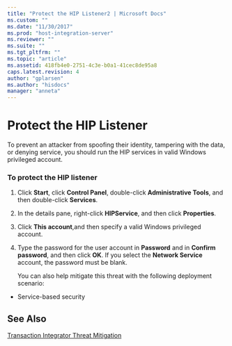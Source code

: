```yaml
---
title: "Protect the HIP Listener2 | Microsoft Docs"
ms.custom: ""
ms.date: "11/30/2017"
ms.prod: "host-integration-server"
ms.reviewer: ""
ms.suite: ""
ms.tgt_pltfrm: ""
ms.topic: "article"
ms.assetid: 418fb4e0-2751-4c3e-b0a1-41cec8de95a8
caps.latest.revision: 4
author: "gplarsen"
ms.author: "hisdocs"
manager: "anneta"
---
```

# Protect the HIP Listener
To prevent an attacker from spoofing their identity, tampering with the data, or denying service, you should run the HIP services in valid Windows privileged account.  
  
### To protect the HIP listener  
  
1. Click **Start**, click **Control Panel**, double-click **Administrative Tools**, and then double-click **Services**.  
  
2. In the details pane, right-click **HIPService**, and then click **Properties**.  
  
3. Click **This account**,and then specify a valid Windows privileged account.  
  
4. Type the password for the user account in **Password** and in **Confirm password**, and then click **OK**. If you select the **Network Service** account, the password must be blank.  
  
   You can also help mitigate this threat with the following deployment scenario:  
  
-   Service-based security  
  
## See Also  
 [Transaction Integrator Threat Mitigation](../core/transaction-integrator-threat-mitigation2.md)   